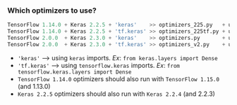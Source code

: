 ### Which optimizers to use?

```python
TensorFlow 1.14.0 + Keras 2.2.5 + 'keras'    >> optimizers_225.py   + utils_225.py
TensorFlow 1.14.0 + Keras 2.2.5 + 'tf.keras' >> optimizers_225tf.py + utils_225.py
TensorFlow 2.0.0  + Keras 2.3.0 + 'keras'    >> optimizers.py       + utils.py
TensorFlow 2.0.0  + Keras 2.3.0 + 'tf.keras' >> optimizers_v2.py    + utils.py
```

- `'keras'` --> using `keras` imports. _Ex_: `from keras.layers import Dense`
- `'tf.keras'` --> using `tensorflow.keras` imports. _Ex_: `from tensorflow.keras.layers import Dense`
- `TensorFlow 1.14.0` optimizers should also run with `TensorFlow 1.15.0` (and 1.13.0)
- `Keras 2.2.5` optimizers should also run with `Keras 2.2.4` (and 2.2.3)
